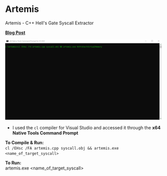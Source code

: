 # Artemis
Artemis - C++ Hell's Gate Syscall Extractor  

  
[**Blog Post**](https://labs.en1gma.co/malwaredevelopment/evasion/security/2023/08/14/syscalls.html)

![example](/images/Animation.gif)

- I used the `cl` compiler for Visual Studio and accessed it through the **x64 Native Tools Command Prompt**  

**To Compile & Run:**  
`cl /EHsc /FA artemis.cpp syscall.obj && artemis.exe <name_of_target_syscall>`

**To Run:**  
artemis.exe <name_of_target_syscall>
